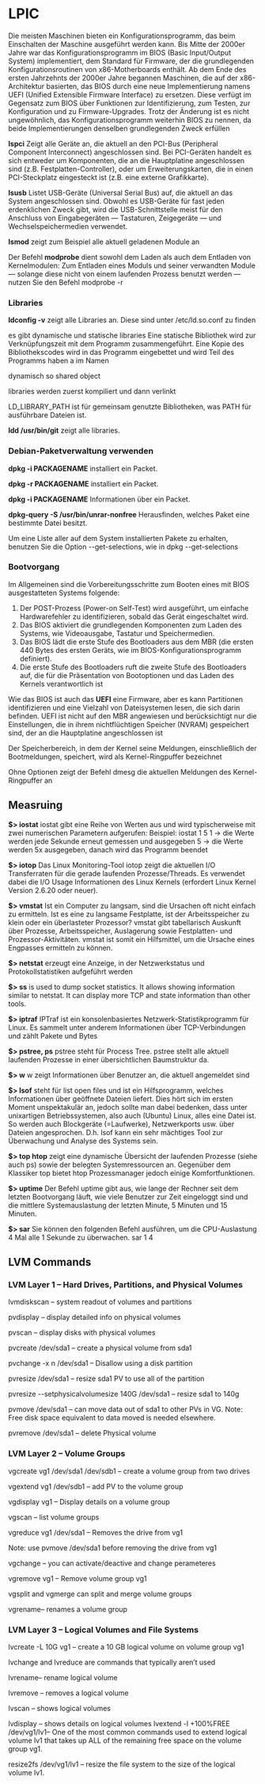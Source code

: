 # LPIC

Die meisten
Maschinen bieten ein Konfigurationsprogramm, das beim Einschalten der Maschine ausgeführt
werden kann. Bis Mitte der 2000er Jahre war das Konfigurationsprogramm im BIOS (Basic
Input/Output System) implementiert, dem Standard für Firmware, der die grundlegenden
Konfigurationsroutinen von x86-Motherboards enthält. Ab dem Ende des ersten Jahrzehnts der
2000er Jahre begannen Maschinen, die auf der x86-Architektur basierten, das BIOS durch eine
neue Implementierung namens UEFI (Unified Extensible Firmware Interface) zu ersetzen. Diese
verfügt im Gegensatz zum BIOS über Funktionen zur Identifizierung, zum Testen, zur
Konfiguration und zu Firmware-Upgrades. Trotz der Änderung ist es nicht ungewöhnlich, das
Konfigurationsprogramm weiterhin BIOS zu nennen, da beide Implementierungen denselben
grundlegenden Zweck erfüllen

**lspci**
Zeigt alle Geräte an, die aktuell an den PCI-Bus (Peripheral Component Interconnect)
angeschlossen sind. Bei PCI-Geräten handelt es sich entweder um Komponenten, die an die
Hauptplatine angeschlossen sind (z.B. Festplatten-Controller), oder um Erweiterungskarten, die
in einen PCI-Steckplatz eingesteckt ist (z.B. eine externe Grafikkarte).

**lsusb**
Listet USB-Geräte (Universal Serial Bus) auf, die aktuell an das System angeschlossen sind.
Obwohl es USB-Geräte für fast jeden erdenklichen Zweck gibt, wird die USB-Schnittstelle meist
für den Anschluss von Eingabegeräten — Tastaturen, Zeigegeräte — und
Wechselspeichermedien verwendet.

**lsmod** 
zeigt zum Beispiel alle aktuell
geladenen Module an

Der Befehl **modprobe** dient
sowohl dem Laden als auch dem Entladen von Kernelmodulen: Zum Entladen eines Moduls und
seiner verwandten Module — solange diese nicht von einem laufenden Prozess benutzt
werden — nutzen Sie den Befehl modprobe -r

### Libraries

**ldconfig -v** zeigt alle Libraries an.
Diese sind unter /etc/ld.so.conf zu finden

es gibt dynamische und statische libraries
Eine statische Bibliothek wird zur Verknüpfungszeit mit dem Programm zusammengeführt.
Eine Kopie des Bibliothekscodes wird in das Programm eingebettet und wird Teil des
Programms haben a im Namen

dynamisch so shared object

libraries werden zuerst kompiliert und dann verlinkt

LD_LIBRARY_PATH ist für gemeinsam genutzte Bibliotheken, was PATH für
ausführbare Dateien ist.

**ldd /usr/bin/git** zeigt alle libraries.

### Debian-Paketverwaltung verwenden

**dpkg -i PACKAGENAME** installiert ein Packet.

**dpkg -r PACKAGENAME** installiert ein Packet.

**dpkg -i PACKAGENAME** Informationen über ein Packet.

**dpkg-query -S /usr/bin/unrar-nonfree** Herausfinden, welches Paket eine bestimmte Datei besitzt.

Um eine Liste aller auf dem System installierten Pakete zu erhalten, benutzen Sie die Option
--get-selections, wie in dpkg --get-selections



### Bootvorgang

Im Allgemeinen sind die Vorbereitungsschritte zum Booten eines mit BIOS ausgestatteten Systems
folgende:
1. Der POST-Prozess (Power-on Self-Test) wird ausgeführt, um einfache Hardwarefehler zu
identifizieren, sobald das Gerät eingeschaltet wird.
2. Das BIOS aktiviert die grundlegenden Komponenten zum Laden des Systems, wie
Videoausgabe, Tastatur und Speichermedien.
3. Das BIOS lädt die erste Stufe des Bootloaders aus dem MBR (die ersten 440 Bytes des ersten
Geräts, wie im BIOS-Konfigurationsprogramm definiert).
4. Die erste Stufe des Bootloaders ruft die zweite Stufe des Bootloaders auf, die für die
Präsentation von Bootoptionen und das Laden des Kernels verantwortlich ist

Wie das BIOS ist auch das **UEFI** eine Firmware, aber es kann Partitionen
identifizieren und eine Vielzahl von Dateisystemen lesen, die sich darin befinden. UEFI ist nicht
auf den MBR angewiesen und berücksichtigt nur die Einstellungen, die in ihrem nichtflüchtigen
Speicher (NVRAM) gespeichert sind, der an die Hauptplatine angeschlossen ist

Der Speicherbereich, in dem der Kernel seine Meldungen, einschließlich der Bootmeldungen,
speichert, wird als Kernel-Ringpuffer bezeichnet

Ohne Optionen zeigt der Befehl dmesg die aktuellen Meldungen des Kernel-Ringpuffer an

## Measruing
**$>  iostat**
iostat gibt eine Reihe von Werten aus und wird typischerweise mit zwei numerischen Parametern aufgerufen:
Beispiel: iostat 1 5
1 -> die Werte werden jede Sekunde erneut gemessen und ausgegeben
5 -> die Werte werden 5x ausgegeben, danach wird das Programm beendet

**$>  iotop**
Das Linux Monitoring-Tool iotop zeigt die aktuellen I/O Transferraten für die gerade laufenden Prozesse/Threads. Es verwendet dabei die I/O Usage Informationen des Linux Kernels (erfordert Linux Kernel Version 2.6.20 oder neuer).

**$>  vmstat**
Ist ein Computer zu langsam, sind die Ursachen oft nicht einfach zu ermitteln. Ist es eine zu langsame Festplatte, ist der Arbeitsspeicher zu klein oder ein überlasteter Prozessor? vmstat gibt tabellarisch Auskunft über Prozesse, Arbeitsspeicher, Auslagerung sowie Festplatten- und Prozessor-Aktivitäten. vmstat ist somit ein Hilfsmittel, um die Ursache eines Engpasses ermitteln zu können.

**$>  netstat**
erzeugt eine Anzeige, in der Netzwerkstatus und Protokollstatistiken aufgeführt werden

**$>  ss**
is used to dump socket statistics. It allows showing information similar to netstat.  It can display more TCP and  state information than other tools.

**$>  iptraf**
IPTraf ist ein konsolenbasiertes Netzwerk-Statistikprogramm für Linux. Es sammelt unter anderem Informationen über TCP-Verbindungen und zählt Pakete und Bytes

**$>  pstree, ps**
pstree steht für Process Tree. pstree stellt alle aktuell laufenden Prozesse in einer übersichtlichen Baumstruktur da.

**$>  w**
w zeigt Informationen über Benutzer an, die aktuell angemeldet sind

**$>  lsof**
steht für list open files und ist ein Hilfsprogramm, welches Informationen über geöffnete Dateien liefert. Dies hört sich im ersten Moment unspektakulär an, jedoch sollte man dabei bedenken, dass unter unixartigen Betriebssystemen, also auch (Ubuntu) Linux, alles eine Datei ist. So werden auch Blockgeräte (=Laufwerke), Netzwerkports usw. über Dateien angesprochen. D.h. lsof kann ein sehr mächtiges Tool zur Überwachung und Analyse des Systems sein.

**$>  top   htop**
zeigt eine dynamische Übersicht der laufenden Prozesse (siehe auch ps) sowie der belegten Systemressourcen an. Gegenüber dem Klassiker top bietet htop Prozessmanager jedoch einige Komfortfunktionen.

**$>  uptime**
Der Befehl uptime gibt aus, wie lange der Rechner seit dem letzten Bootvorgang läuft, wie viele Benutzer zur Zeit eingeloggt sind und die mittlere Systemauslastung der letzten Minute, 5 Minuten und 15 Minuten.

**$>  sar**
Sie können den folgenden Befehl ausführen, um die CPU-Auslastung 4 Mal alle 1 Sekunde zu überwachen.
sar 1 4

## LVM Commands
### LVM Layer 1 – Hard Drives, Partitions, and Physical Volumes
lvmdiskscan – system readout of volumes and partitions

pvdisplay – display detailed info on physical volumes

pvscan – display  disks with physical volumes

pvcreate /dev/sda1 – create a physical volume from sda1

pvchange -x n /dev/sda1 – Disallow using a disk partition

pvresize /dev/sda1 – resize sda1 PV to use all of the partition

pvresize --setphysicalvolumesize 140G /dev/sda1 – resize sda1 to 140g

pvmove /dev/sda1 – can move data out of sda1 to other PVs in VG. Note: Free  disk space equivalent to data moved is needed elsewhere.

pvremove /dev/sda1 – delete Physical volume

### LVM Layer 2 – Volume Groups
vgcreate vg1 /dev/sda1 /dev/sdb1 – create a volume group from two drives

vgextend vg1 /dev/sdb1 – add PV to the volume group

vgdisplay vg1 – Display details on a volume group

vgscan – list volume groups

vgreduce vg1 /dev/sda1 – Removes the drive from vg1

Note: use pvmove /dev/sda1 before removing the drive from vg1

vgchange – you can activate/deactive and change perameteres

vgremove vg1 – Remove volume group vg1

vgsplit and vgmerge can split and merge volume groups

vgrename– renames a volume group

### LVM Layer 3 – Logical Volumes and File Systems
lvcreate -L 10G vg1 – create a 10 GB logical volume on volume group vg1

lvchange and lvreduce are commands that typically aren’t used

lvrename– rename logical volume

lvremove – removes a logical volume

lvscan – shows  logical volumes

lvdisplay – shows details on  logical volumes
lvextend -l +100%FREE /dev/vg1/lv1– One of the most common commands used to extend logical volume lv1 that takes up ALL of the remaining free space on the volume group vg1.

resize2fs /dev/vg1/lv1 – resize the  file system to the size of the logical volume lv1.
